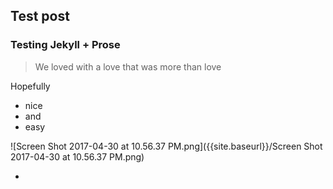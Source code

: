 ## Test post

### Testing **Jekyll** + Prose

> We loved with a love that was more than love


Hopefully
- nice
- and 
- easy

![Screen Shot 2017-04-30 at 10.56.37 PM.png]({{site.baseurl}}/Screen Shot 2017-04-30 at 10.56.37 PM.png)

-







